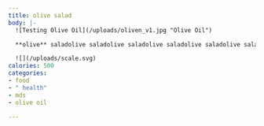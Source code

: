 ```yaml
---
title: olive salad
body: |-
  ![Testing Olive Oil](/uploads/oliven_v1.jpg "Olive Oil")

  **olive** saladolive saladolive saladolive saladolive saladolive saladolive salad hello, here is a question for P. Can I have the patient name as {{patient.name}}.

  ![](/uploads/scale.svg)
calories: 500
categories:
- food
- " health"
- mds
- olive oil

---
```

